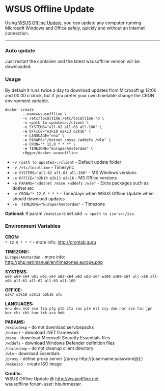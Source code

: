 # WSUS Offline Update

Using [WSUS Offline Update](http://wsusoffline.net/), you can update any computer running Microsoft Windows and Office safely, quickly and without an Internet connection.

-----------
### Auto update
Just restart the container and the latest wsusoffline version will be downloaded.

### Usage
By default it runs twice a day to download updates from Microsoft @ 12:00 and 00.00 o'clock, but if you prefer your own timetable change the CRON environment variable.   

```
docker create 
        --name=wsusoffline \
        -v /etc/localtime:/etc/localtime:ro \
        -v <path to updates>:/client \
        -e SYSTEMS="all-62 all-63 all-100" \
        -e OFFICE="o2k10 o2k13 o2k16" \
        -e LANGUAGE="enu" \
        -e PARAMS="/dotnet /msse /wddefs /wle" \
        -e CRON="* 12,0 * * *" \
        -e TIMEZONE="Europe/Amsterdam" \
        r0gger/docker-wsusoffline
```
    
- `-v <path to updates>:/client` - Default update folder   
- `-v /etc/localtime` - Timesync   
- `-e SYSTEMS="all-62 all-63 all-100"` - MS Windows versions   
- `-e OFFICE="o2k10 o2k13 o2k16` - MS Office versions   
- `-e PARAMS="/dotnet /msse /wddefs /wle"` - Extra packages such as dotNet etc   
- `-e CRON="* 12,0 * * *` - Time/days when WSUS Offline Update when should download updates   
- `-e  TIMEZONE="Europe/Amsterdam"` - Timezone   

**Optional:** If param `/makeiso` is set add `-v <path to iso's>:/iso`.

### Environment Variables
**CRON:**   
`* 12,0 * * *` - more info: http://crontab.guru

**TIMEZONE:**   
`Europe/Amsterdam` - more info: http://php.net/manual/en/timezones.europe.php

**SYSTEMS:**    
`w60 w60-x64 w61 w61-x64 w62-x64 w63 w63-x64 w100 w100-x64 all-x86 all-x64 all-61 all-62 all-63 all-100`

**OFFICE:**   
`o2k7 o2k10 o2k13 o2k16 ofc`

**LANGUAGES:**   
`enu deu nld esn fra ptg ptb ita rus plk ell csy dan nor sve fin jpn kor chs cht hun trk ara heb`

**PARAMS:**   
`/excludesp` - do not download servicepacks   
`/dotnet`    - download .NET framework   
`/msse`      - download Microsoft Security Essentials files   
`/wddefs`    - download Windows Defender definition files   
`/nocleanup` - do not cleanup client directory    
`/wle`       - download Essentials   
`/proxy`     - define proxy server (/proxy http://[username:password@]<server>:<port>)   
`/makeiso`   - create ISO image   
    
    
**Credits:**   
WSUS Offline Update @ http://wsusoffline.net   
wsusoffline forum-user:  hbuhrmester.
